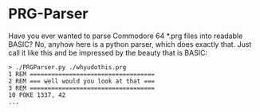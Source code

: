 # PRG-Parser

Have you ever wanted to parse Commodore 64 *.prg files into readable BASIC? No, anyhow here is a python parser, which does exactly that. Just call it like this and be impressed by the beauty that is BASIC:
```basic
> ./PRGParser.py ./whyudothis.prg
1 REM ===================================
2 REM === well would you look at that ===
3 REM ===================================
10 POKE 1337, 42
...
```
